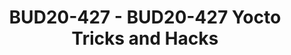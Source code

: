 ---
categories:
- bud20
image:
  featured: 'true'
  path: https://static.linaro.org/connect/bud20/images/BUD20-427.png
session_id: BUD20-427
session_speakers:
- speaker_bio: Specialized in RDK media client stack mostly works in Westeros Compositor,
    Metrological's WPE Framework, Digital Rights Management and so on.
  speaker_company: L&T Technology Services, Comcast assignee for Linaro
  speaker_image: http://avatars.sched.co/8/51/8935382/avatar.jpg.320x320px.jpg?7f7
  speaker_name: Moorthy Baskaravenkatraman Sambamoorthy
  speaker_position: Senior Engineer at L&T Technology services Ltd., Comcast assignee
    from Linaro MultiMedia Working Group
  speaker_role: attendee, speaker
session_track: Tools
tag: session
tags: Tools
title: BUD20-427 - BUD20-427 Yocto Tricks and Hacks
---